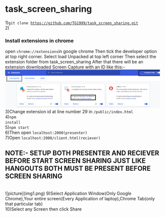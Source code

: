# task_screen_sharing
1)<code>git clone https://github.com/TG1999/task_screen_sharing.git</code><br>
2)<h3>Install extensions in chrome </h3>
open <code>chrome://extensions</code>in google chrome
Then tick the developer option at top right corner.
Select load Unpacked at top left corner
Then select the extension folder from task_screen_sharing
After that there will be an extension downloaded Screen Capture with an ID like this:-<br>
![picture](img.png)
3)Change extension id at line number 29 in <code>/public/index.html</code> <br>
4)<code>npm install</code><br>
5)<code>npm start</code><br>
6)Then open <code>localhost:2000(presenter)</code><br>
7)Open <code>localhost:2000/client.html(reciever)</code><br>
<h2>NOTE:- SETUP BOTH PRESENTER AND RECIEVER BEFORE START SCREEN SHARING JUST LIKE HANGOUTS BOTH MUST BE PRESENT BEFORE SCREEN SHARING</h2><br>
![picture](img1.png)
9)Select Application Window(Only Google Chrome),Your entire screen(Every Application of laptop),Chrome Tab(only that particular tab)<br>
10)Select any Screen then click Share 
